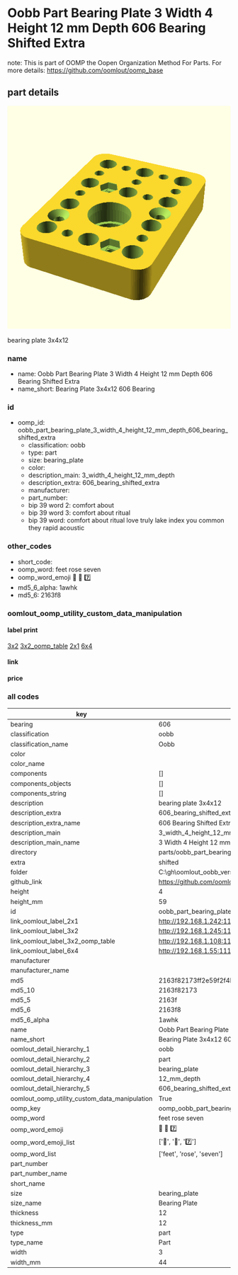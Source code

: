# Oobb Part Bearing Plate 3 Width 4 Height 12 mm Depth 606 Bearing Shifted Extra  

note: This is part of OOMP the Oopen Organization Method For Parts. For more details: https://github.com/oomlout/oomp_base

##  part details
  

[![](3dpr.png)](3dpr.png)

bearing plate 3x4x12



### name
* name: Oobb Part Bearing Plate 3 Width 4 Height 12 mm Depth 606 Bearing Shifted Extra
* name_short: Bearing Plate 3x4x12 606 Bearing
### id
* oomp_id: oobb_part_bearing_plate_3_width_4_height_12_mm_depth_606_bearing_shifted_extra
  * classification: oobb
  * type: part
  * size: bearing_plate
  * color: 
  * description_main: 3_width_4_height_12_mm_depth
  * description_extra: 606_bearing_shifted_extra
  * manufacturer: 
  * part_number: 
  * bip 39 word 2: comfort about
  * bip 39 word 3: comfort about ritual
  * bip 39 word: comfort about ritual love truly lake index you common they rapid acoustic

### other_codes
* short_code: 
* oomp_word: feet rose seven
* oomp_word_emoji :feet: :rose: :seven:
* md5_6_alpha: 1awhk
* md5_6: 2163f8






### oomlout_oomp_utility_custom_data_manipulation
#### label print
[3x2](http://192.168.1.245:1112/?label=oomp%201awhk)
[3x2_oomp_table](http://192.168.1.108:1112/?label=oomp%201awhk)
[2x1](http://192.168.1.242:1112/?label=oomp%201awhk)
[6x4](http://192.168.1.55:1112/?label=oomp%201awhk)    

#### link

                              

#### price







### all codes 
| key | value |  
| --- | --- |  
| bearing | 606 |  
| classification | oobb |  
| classification_name | Oobb |  
| color |  |  
| color_name |  |  
| components | [] |  
| components_objects | [] |  
| components_string | [] |  
| description | bearing plate 3x4x12 |  
| description_extra | 606_bearing_shifted_extra |  
| description_extra_name | 606 Bearing Shifted Extra |  
| description_main | 3_width_4_height_12_mm_depth |  
| description_main_name | 3 Width 4 Height 12 mm Depth |  
| directory | parts/oobb_part_bearing_plate_3_width_4_height_12_mm_depth_606_bearing_shifted_extra |  
| extra | shifted |  
| folder | C:\gh\oomlout_oobb_version_4_generated_parts\parts\oobb_part_bearing_plate_3_width_4_height_12_mm_depth_606_bearing_shifted_extra |  
| github_link | https://github.com/oomlout/oomlout_oomp_part_src/tree/main/parts/oobb_part_bearing_plate_3_width_4_height_12_mm_depth_606_bearing_shifted_extra |  
| height | 4 |  
| height_mm | 59 |  
| id | oobb_part_bearing_plate_3_width_4_height_12_mm_depth_606_bearing_shifted_extra |  
| link_oomlout_label_2x1 | http://192.168.1.242:1112/?label=oomp%201awhk |  
| link_oomlout_label_3x2 | http://192.168.1.245:1112/?label=oomp%201awhk |  
| link_oomlout_label_3x2_oomp_table | http://192.168.1.108:1112/?label=oomp%201awhk |  
| link_oomlout_label_6x4 | http://192.168.1.55:1112/?label=oomp%201awhk |  
| manufacturer |  |  
| manufacturer_name |  |  
| md5 | 2163f82173ff2e59f2f4b84775001971 |  
| md5_10 | 2163f82173 |  
| md5_5 | 2163f |  
| md5_6 | 2163f8 |  
| md5_6_alpha | 1awhk |  
| name | Oobb Part Bearing Plate 3 Width 4 Height 12 mm Depth 606 Bearing Shifted Extra |  
| name_short | Bearing Plate 3x4x12 606 Bearing |  
| oomlout_detail_hierarchy_1 | oobb |  
| oomlout_detail_hierarchy_2 | part |  
| oomlout_detail_hierarchy_3 | bearing_plate |  
| oomlout_detail_hierarchy_4 | 12_mm_depth |  
| oomlout_detail_hierarchy_5 | 606_bearing_shifted_extra |  
| oomlout_oomp_utility_custom_data_manipulation | True |  
| oomp_key | oomp_oobb_part_bearing_plate_3_width_4_height_12_mm_depth_606_bearing_shifted_extra |  
| oomp_word | feet rose seven |  
| oomp_word_emoji | :feet: :rose: :seven: |  
| oomp_word_emoji_list | [':feet:', ':rose:', ':seven:'] |  
| oomp_word_list | ['feet', 'rose', 'seven'] |  
| part_number |  |  
| part_number_name |  |  
| short_name |  |  
| size | bearing_plate |  
| size_name | Bearing Plate |  
| thickness | 12 |  
| thickness_mm | 12 |  
| type | part |  
| type_name | Part |  
| width | 3 |  
| width_mm | 44 |  
